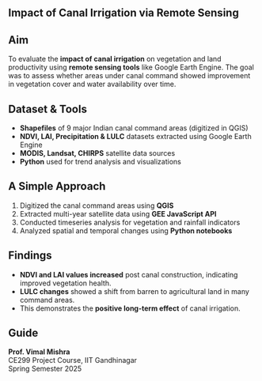 ## Impact of Canal Irrigation via Remote Sensing

## Aim

To evaluate the **impact of canal irrigation** on vegetation and land productivity using **remote sensing tools** like Google Earth Engine. The goal was to assess whether areas under canal command showed improvement in vegetation cover and water availability over time.

## Dataset & Tools

- **Shapefiles** of 9 major Indian canal command areas (digitized in QGIS)
- **NDVI, LAI, Precipitation & LULC** datasets extracted using Google Earth Engine
- **MODIS, Landsat, CHIRPS** satellite data sources
- **Python** used for trend analysis and visualizations

## A Simple Approach

1. Digitized the canal command areas using **QGIS**
2. Extracted multi-year satellite data using **GEE JavaScript API**
3. Conducted timeseries analysis for vegetation and rainfall indicators
4. Analyzed spatial and temporal changes using **Python notebooks**

## Findings

- **NDVI and LAI values increased** post canal construction, indicating improved vegetation health.
- **LULC changes** showed a shift from barren to agricultural land in many command areas.
- This demonstrates the **positive long-term effect** of canal irrigation.

## Guide

**Prof. Vimal Mishra**  
CE299 Project Course, IIT Gandhinagar  
Spring Semester 2025


